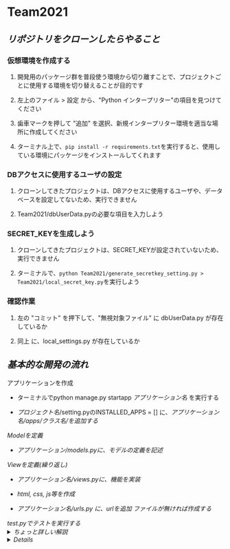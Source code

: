 # **Team2021**

## *リポジトリをクローンしたらやること*

### 仮想環境を作成する

  1. 開発用のパッケージ群を普段使う環境から切り離すことで、プロジェクトごとに使用する環境を切り替えることが目的です
  
  1. 左上のファイル > 設定 から、"Python インタープリター"の項目を見つけてください
  
  1. 歯車マークを押して "追加" を選択、新規インタープリター環境を適当な場所に作成してください
  
  1. ターミナル上で、```pip install -r requirements.txt```を実行すると、使用している環境にパッケージをインストールしてくれます
 
### DBアクセスに使用するユーザの設定

  1. クローンしてきたプロジェクトは、DBアクセスに使用するユーザや、データベースを設定してないため、実行できません
  
  1. Team2021/dbUserData.pyの必要な項目を入力しよう
  
### SECRET_KEYを生成しよう

  1. クローンしてきたプロジェクトは、SECRET_KEYが設定されていないため、実行できません
  
  1. ターミナルで、```python Team2021/generate_secretkey_setting.py > Team2021/local_secret_key.py```を実行しよう
  
### 確認作業 

  1. 左の "コミット" を押下して、"無視対象ファイル" に dbUserData.py が存在しているか
  
  1. 同上 に、local_settings.py が存在しているか

## *基本的な開発の流れ*


<dt> アプリケーションを作成

  - ターミナルでpython manage.py startapp <em>アプリケーション名</em> を実行する
  
  - <em>プロジェクト名</em>/setting.pyのINSTALLED_APPS = [] に、<em>アプリケーション名/apps/クラス名/を追加する

<dt> Modelを定義

  - アプリケーション/models.pyに、モデルの定義を記述

<dt> Viewを定義(繰り返し)

  - アプリケーション名/views.pyに、機能を実装
  
  - html, css, js等を作成
  
  - アプリケーション名/urls.py に、urlを追加 ファイルが無ければ作成する

<dt> test.pyでテストを実行する

  
  
<details>
  <summary>ちょっと詳しい解説</summary>
  
  ```python:sampleDjango.py
""" requirement.txtの使い方 """
# クローンしてきたリポジトリに、requirements.txtが存在することを確認する。ファイル階層も確認
# 普段使用する環境にinstall したくなければ、新規で適当な場所に環境を作る
# terminal上で、
pip install -r requirements.txt
# を実行する


"""アプリケーションを開始"""
python manage.py startapp AppName


"""models.pyに、必要なDBのモデルを作成する方法"""
# 紹介するのは、すでに存在するDBとテーブルを使用する方法です
python manage.py inspectdb
# 上記のコードを実行すると、setting.pyで宣言したDBの全てのテーブルをmodelとして定義したコードが返ってきます
# 使うテーブルが一部の場合には、
python manage.py inspectdb TableName
# とすると、指定したテーブルのmodel定義が返ってきます
# また、
python manage.py inspectdb > AppName/models.py
# で、処理結果を使用するアプリケーションのmodels.pyに持って来ることが出来ます。しかし、この処理は上書きとして行われます


"""ProjectName/urls.pyと、AppName/urls.pyの違い"""
# p/urls.pyで行われるのは、各アプリケーションへのroutingです
http://localhost:8000/admin/
# 上のurlで、p/urls.pyが判別するのは、/admin/の部分です
# 実際には、
    path('admin', include=('admin.urls')),
# の様な記述にマッチして、includeの中身にurlを送って処理を任せているのです

# a/urls.pyで行われるのは、p/urls.pyから送られてきたurlのさらなる解析です。
http://localhost:8000/admin/userdata/
http://localhost:8000/admin/userdata/1/
# 上記のurlは、admin アプリケーションへ送られてくるurlです。
  
# このurlは、
    path('userdata/', views.index, name='user'),
# にマッチします。この中で、views.indexというのは、views.pyのindex()関数を実行するということです
# flaskでいうところの
@app.route('admin/userdata'):
def index():
# と同じ働きです。
  
# しかし、上記のpathでは、二段目のurlにマッチしません(させる方法もありますが必要ないです)。なので、
    path('userdata/<int:pk>', views.index, name='userIndex'),
# も追加してあげましょう。ここで、/<int:pk>が増えています。これは、htmlでurlを記述する際、値を一緒にあげる為に記述しています
```
  
</details>

<details>

    <summary>実際に使用するであろうコード</summary>

</details>
